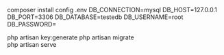  composer install
  config .env 
     DB_CONNECTION=mysql
     DB_HOST=127.0.0.1
     DB_PORT=3306
     DB_DATABASE=testedb
     DB_USERNAME=root
     DB_PASSWORD=

  php artisan key:generate
  php artisan migrate  
  php artisan serve

